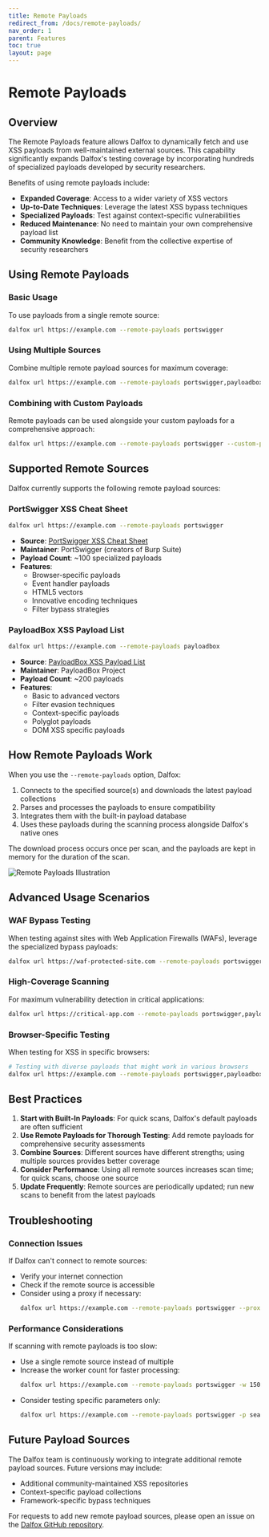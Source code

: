 ```yaml
---
title: Remote Payloads
redirect_from: /docs/remote-payloads/
nav_order: 1
parent: Features
toc: true
layout: page
---
```


# Remote Payloads

## Overview

The Remote Payloads feature allows Dalfox to dynamically fetch and use XSS payloads from well-maintained external sources. This capability significantly expands Dalfox's testing coverage by incorporating hundreds of specialized payloads developed by security researchers.

Benefits of using remote payloads include:

- **Expanded Coverage**: Access to a wider variety of XSS vectors
- **Up-to-Date Techniques**: Leverage the latest XSS bypass techniques
- **Specialized Payloads**: Test against context-specific vulnerabilities
- **Reduced Maintenance**: No need to maintain your own comprehensive payload list
- **Community Knowledge**: Benefit from the collective expertise of security researchers

## Using Remote Payloads

### Basic Usage

To use payloads from a single remote source:

```bash
dalfox url https://example.com --remote-payloads portswigger
```

### Using Multiple Sources

Combine multiple remote payload sources for maximum coverage:

```bash
dalfox url https://example.com --remote-payloads portswigger,payloadbox
```

### Combining with Custom Payloads

Remote payloads can be used alongside your custom payloads for a comprehensive approach:

```bash
dalfox url https://example.com --remote-payloads portswigger --custom-payload my-payloads.txt
```

## Supported Remote Sources

Dalfox currently supports the following remote payload sources:

### PortSwigger XSS Cheat Sheet

```bash
dalfox url https://example.com --remote-payloads portswigger
```

- **Source**: [PortSwigger XSS Cheat Sheet](https://portswigger.net/web-security/cross-site-scripting/cheat-sheet)
- **Maintainer**: PortSwigger (creators of Burp Suite)
- **Payload Count**: ~100 specialized payloads
- **Features**: 
  - Browser-specific payloads
  - Event handler payloads
  - HTML5 vectors
  - Innovative encoding techniques
  - Filter bypass strategies

### PayloadBox XSS Payload List

```bash
dalfox url https://example.com --remote-payloads payloadbox
```

- **Source**: [PayloadBox XSS Payload List](https://github.com/payloadbox/xss-payload-list)
- **Maintainer**: PayloadBox Project
- **Payload Count**: ~200 payloads
- **Features**:
  - Basic to advanced vectors
  - Filter evasion techniques
  - Context-specific payloads
  - Polyglot payloads
  - DOM XSS specific payloads

## How Remote Payloads Work

When you use the `--remote-payloads` option, Dalfox:

1. Connects to the specified source(s) and downloads the latest payload collections
2. Parses and processes the payloads to ensure compatibility
3. Integrates them with the built-in payload database
4. Uses these payloads during the scanning process alongside Dalfox's native ones

The download process occurs once per scan, and the payloads are kept in memory for the duration of the scan.

![Remote Payloads Illustration](https://user-images.githubusercontent.com/13212227/120077625-49512d80-c0e6-11eb-9854-96c35259f276.jpg)

## Advanced Usage Scenarios

### WAF Bypass Testing

When testing against sites with Web Application Firewalls (WAFs), leverage the specialized bypass payloads:

```bash
dalfox url https://waf-protected-site.com --remote-payloads portswigger --waf-evasion
```

### High-Coverage Scanning

For maximum vulnerability detection in critical applications:

```bash
dalfox url https://critical-app.com --remote-payloads portswigger,payloadbox --deep-domxss --custom-payload ./specialized-payloads.txt
```

### Browser-Specific Testing

When testing for XSS in specific browsers:

```bash
# Testing with diverse payloads that might work in various browsers
dalfox url https://example.com --remote-payloads portswigger,payloadbox
```

## Best Practices

1. **Start with Built-In Payloads**: For quick scans, Dalfox's default payloads are often sufficient
2. **Use Remote Payloads for Thorough Testing**: Add remote payloads for comprehensive security assessments
3. **Combine Sources**: Different sources have different strengths; using multiple sources provides better coverage
4. **Consider Performance**: Using all remote sources increases scan time; for quick scans, choose one source
5. **Update Frequently**: Remote sources are periodically updated; run new scans to benefit from the latest payloads

## Troubleshooting

### Connection Issues

If Dalfox can't connect to remote sources:

- Verify your internet connection
- Check if the remote source is accessible
- Consider using a proxy if necessary:
  ```bash
  dalfox url https://example.com --remote-payloads portswigger --proxy http://your-proxy:8080
  ```

### Performance Considerations

If scanning with remote payloads is too slow:

- Use a single remote source instead of multiple
- Increase the worker count for faster processing:
  ```bash
  dalfox url https://example.com --remote-payloads portswigger -w 150
  ```
- Consider testing specific parameters only:
  ```bash
  dalfox url https://example.com --remote-payloads portswigger -p search -p q
  ```

## Future Payload Sources

The Dalfox team is continuously working to integrate additional remote payload sources. Future versions may include:

- Additional community-maintained XSS repositories
- Context-specific payload collections
- Framework-specific bypass techniques

For requests to add new remote payload sources, please open an issue on the [Dalfox GitHub repository](https://github.com/hahwul/dalfox/issues).
